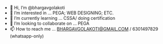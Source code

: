 - 👋 Hi, I’m @bhargavgolakoti
- 👀 I’m interested in ...   PEGA; WEB DESIGNING; ETC.
- 🌱 I’m currently learning ... CSSA/ doing certification 
- 💞️ I’m looking to collaborate on ... PEGA
- 📫 How to reach me ... BHARGAVGOLAKOTI@GMAIL.COM / 6301497829 (whatsapp-only)

<!---
bhargavgolakoti/bhargavgolakoti is a ✨ special ✨ repository because its `README.md` (this file) appears on your GitHub profile.
You can click the Preview link to take a look at your changes.
--->
